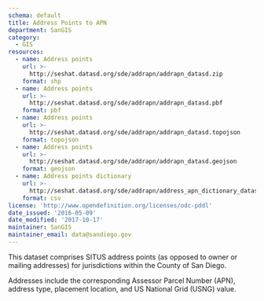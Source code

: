 ```yaml
---
schema: default
title: Address Points to APN
department: SanGIS
category:
  - GIS
resources:
  - name: Address points
    url: >-
      http://seshat.datasd.org/sde/addrapn/addrapn_datasd.zip
    format: shp
  - name: Address points
    url: >-
      http://seshat.datasd.org/sde/addrapn/addrapn_datasd.pbf
    format: pbf
  - name: Address points
    url: >-
      http://seshat.datasd.org/sde/addrapn/addrapn_datasd.topojson
    format: topojson
  - name: Address points
    url: >-
      http://seshat.datasd.org/sde/addrapn/addrapn_datasd.geojson
    format: geojson
  - name: Address points dictionary
    url: >-
      http://seshat.datasd.org/sde/addrapn/address_apn_dictionary_datasd.csv
    format: csv
license: 'http://www.opendefinition.org/licenses/odc-pddl'
date_issued: '2016-05-09'
date_modified: '2017-10-17'
maintainer: SanGIS
maintainer_email: data@sandiego.gov
---
```

This dataset comprises SITUS address points (as opposed to owner or mailing addresses) for jurisdictions within the County of San Diego.
<!--more-->
Addresses include the corresponding Assessor Parcel Number (APN), address type, placement location, and US National Grid (USNG) value.
